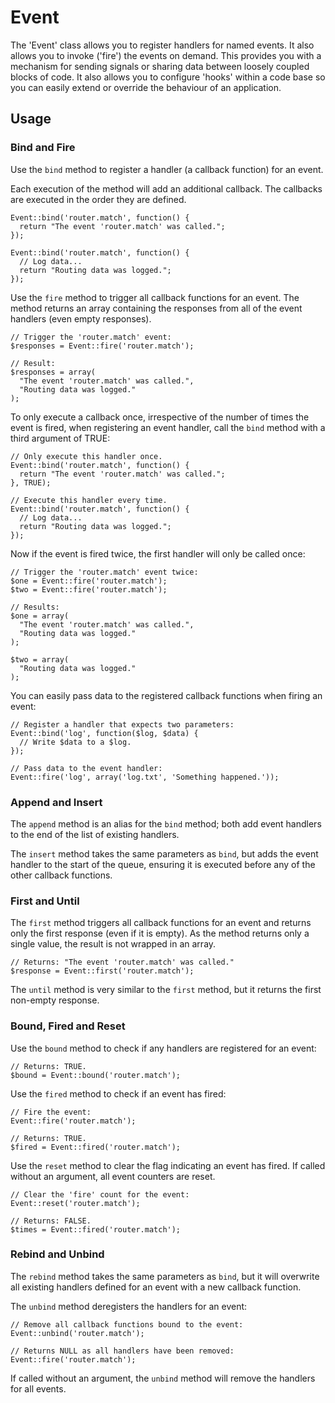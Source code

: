 Event
=====
The 'Event' class allows you to register handlers for named events. It also allows you to invoke ('fire') the events on demand. This provides you with a mechanism for sending signals or sharing data between loosely coupled blocks of code. It also allows you to configure 'hooks' within a code base so you can easily extend or override the behaviour of an application.

Usage
-----
### Bind and Fire
Use the ``bind`` method to register a handler (a callback function) for an event.

Each execution of the method will add an additional callback. The callbacks are executed in the order they are defined.

    Event::bind('router.match', function() {
      return "The event 'router.match' was called.";
    });

    Event::bind('router.match', function() {
      // Log data...
      return "Routing data was logged.";
    });

Use the ``fire`` method to trigger all callback functions for an event. The method returns an array containing the responses from all of the event handlers (even empty responses).

    // Trigger the 'router.match' event:
    $responses = Event::fire('router.match');

    // Result:
    $responses = array(
      "The event 'router.match' was called.",
      "Routing data was logged."
    );

To only execute a callback once, irrespective of the number of times the event is fired, when registering an event handler, call the ``bind`` method with a third argument of TRUE:

    // Only execute this handler once.
    Event::bind('router.match', function() {
      return "The event 'router.match' was called.";
    }, TRUE);

    // Execute this handler every time.
    Event::bind('router.match', function() {
      // Log data...
      return "Routing data was logged.";
    });

Now if the event is fired twice, the first handler will only be called once:

    // Trigger the 'router.match' event twice:
    $one = Event::fire('router.match');
    $two = Event::fire('router.match');

    // Results:
    $one = array(
      "The event 'router.match' was called.",
      "Routing data was logged."
    );
    
    $two = array(
      "Routing data was logged."
    );

You can easily pass data to the registered callback functions when firing an event:

    // Register a handler that expects two parameters:
    Event::bind('log', function($log, $data) {
      // Write $data to a $log.
    });

    // Pass data to the event handler:
    Event::fire('log', array('log.txt', 'Something happened.'));

### Append and Insert
The ``append`` method is an alias for the ``bind`` method; both add event handlers to the end of the list of existing handlers.

The ``insert`` method takes the same parameters as ``bind``, but adds the event handler to the start of the queue, ensuring it is executed before any of the other callback functions.

### First and Until
The ``first`` method triggers all callback functions for an event and returns only the first response (even if it is empty). As the method returns only a single value, the result is not wrapped in an array.

    // Returns: "The event 'router.match' was called."
    $response = Event::first('router.match');

The ``until`` method is very similar to the ``first`` method, but it returns the first non-empty response.

### Bound, Fired and Reset
Use the ``bound`` method to check if any handlers are registered for an event:

    // Returns: TRUE.
    $bound = Event::bound('router.match');

Use the ``fired`` method to check if an event has fired:

    // Fire the event:
    Event::fire('router.match');

    // Returns: TRUE.
    $fired = Event::fired('router.match');

Use the ``reset`` method to clear the flag indicating an event has fired. If called without an argument, all event counters are reset.

    // Clear the 'fire' count for the event:
    Event::reset('router.match');

    // Returns: FALSE.
    $times = Event::fired('router.match');

### Rebind and Unbind
The ``rebind`` method takes the same parameters as ``bind``, but it will overwrite all existing handlers defined for an event with a new callback function.

The ``unbind`` method deregisters the handlers for an event:

    // Remove all callback functions bound to the event:
    Event::unbind('router.match');

    // Returns NULL as all handlers have been removed:
    Event::fire('router.match');

If called without an argument, the ``unbind`` method will remove the handlers for all events.